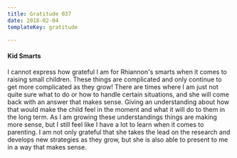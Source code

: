 ```yaml
---
title: Gratitude 037
date: 2018-02-04
templateKey: gratitude

---
```


#### Kid Smarts

I cannot express how grateful I am for Rhiannon's smarts when it comes to raising small children.  These things are complicated and only continue to get more complicated as they grow!  There are times where I am just not quite sure what to do or how to handle certain situations, and she will come back with an answer that makes sense.  Giving an understanding about how that would make the child feel in the moment and what it will do to them in the long term.  As I am growing these understandings things are making more sense, but I still feel like I have a lot to learn when it comes to parenting.  I am not only grateful that she takes the lead on the research and develops new strategies as they grow, but she is also able to present to me in a way that makes sense.


